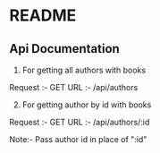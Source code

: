 # README

## Api Documentation

1. For getting all authors with books

Request :- GET
URL :- /api/authors

2. For getting author by id with books

Request :- GET
URL :- /api/authors/:id

Note:- Pass author id in place of ":id"